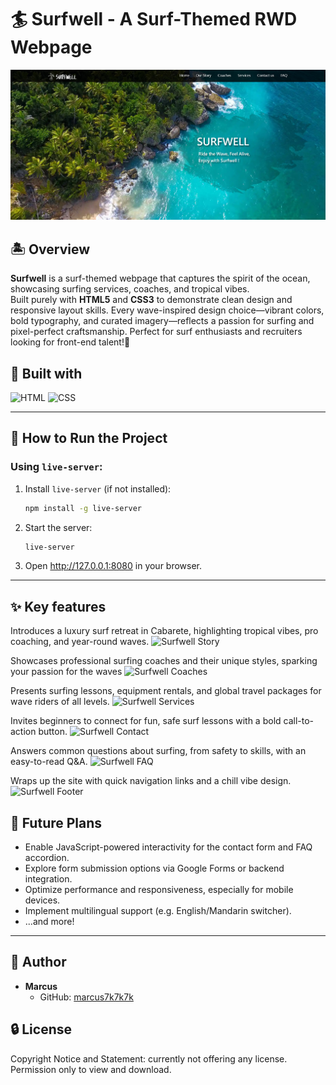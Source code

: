 # 🏄 Surfwell - A Surf-Themed RWD Webpage

![Surfwell Cover](images/readme/surfwell-cover.png)
## 🏝️ Overview
**Surfwell** is a surf-themed webpage that captures the spirit of the ocean, showcasing surfing services, coaches, and tropical vibes.  
Built purely with **HTML5** and **CSS3** to demonstrate clean design and responsive layout skills.
Every wave-inspired design choice—vibrant colors, bold typography, and curated imagery—reflects a passion for surfing and pixel-perfect craftsmanship. 
Perfect for surf enthusiasts and recruiters looking for front-end talent!🌊


## 🧩 Built with
![HTML](https://img.shields.io/badge/HTML-5-orange) 
![CSS](https://img.shields.io/badge/CSS-3-blue)

---
## 🚀 How to Run the Project

### Using `live-server`:
1. Install `live-server` (if not installed):
   ```bash
   npm install -g live-server

2. Start the server:
   ```bash
   live-server

3. Open http://127.0.0.1:8080 in your browser.


---
## ✨ Key features
Introduces a luxury surf retreat in Cabarete, highlighting tropical vibes, pro coaching, and year-round waves.
![Surfwell Story](images/readme/surfwell-our-story.png)

Showcases professional surfing coaches and their unique styles, sparking your passion for the waves
![Surfwell Coaches](images/readme/surfwell-coaches.png)

Presents surfing lessons, equipment rentals, and global travel packages for wave riders of all levels.
![Surfwell Services](images/readme/surfwell-services.png)

Invites beginners to connect for fun, safe surf lessons with a bold call-to-action button.
![Surfwell Contact](images/readme/surfwell-contact-us.png)

Answers common questions about surfing, from safety to skills, with an easy-to-read Q&A.
![Surfwell FAQ](images/readme/surfwell-faq.png)

Wraps up the site with quick navigation links and a chill vibe design.
![Surfwell Footer](images/readme/surfwell-footer.png)

## 📌 Future Plans
- Enable JavaScript-powered interactivity for the contact form and FAQ accordion.
- Explore form submission options via Google Forms or backend integration.
- Optimize performance and responsiveness, especially for mobile devices.
- Implement multilingual support (e.g. English/Mandarin switcher).
- ...and more!

---
## 👤 Author
- **Marcus**  
  - GitHub: [marcus7k7k7k](https://github.com/marcus7k7k7k)  

## 🔒 License
Copyright Notice and Statement: currently not offering any license. Permission only to view and download.
